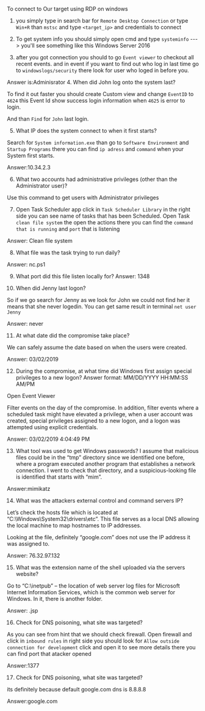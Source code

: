 To connect to Our target using RDP on windows

1. you simply type in search bar for `Remote Desktop Connection` or type `Win+R` than `mstsc` and type `<target_ip>` and credentials to connect
 
2. To get system info you should simply open cmd and type `systeminfo` ---> you'll see something like this Windows Server 2016

3. after you got connection you should to go `Event viewer`  to checkout all recent events.
and in event if you want to find out who log in  last time go to `windowslogs/security` there look for user who loged in before you.

Answer is:Adminisrator
4. When did John log onto the system last?

To find it out faster you should create Custom view and change `EventID` to `4624` this Event Id show success login information when `4625` is error to login.

And than `Find` for `John` last login.

5. What IP does the system connect to when it first starts?

Search for `System information.exe` than go to `Software Environment` and `Startup Programs`
there you can find `ip adress` and `command` when your System first starts.

Answer:10.34.2.3

6. What two accounts had administrative privileges (other than the Administrator user)?
 
Use this command to get users with Administrator privileges

7. Open Task Scheduler app 
click in `Task Scheduler Library` in the right side you can see name of tasks that has been Scheduled.
Open Task `clean file system` the open the actions there you can find the `command that is running` and `port` that is listening

Answer: Clean file system 

8. What file was the task trying to run daily?

Answer: nc.ps1

9. What port did this file listen locally for?
Answer: 1348

10. When did Jenny last logon?

So if we go search for Jenny as we look for John we could not find her it means that she never logedin.
You can get same result in terminal `net user Jenny`

Answer: never

11. At what date did the compromise take place? 

We can safely assume the date based on when the users were created.

Answer: 03/02/2019

12. During the compromise, at what time did Windows first assign special privileges to a new logon? Answer format: MM/DD/YYYY HH:MM:SS AM/PM

Open Event Viewer

Filter events on the day of the compromise.
In addition, filter events where a scheduled task might have elevated a privilege, when a user account was created, 
special privileges assigned to a new logon, and a logon was attempted using explicit credentials. 

Answer: 03/02/2019 4:04:49 PM

13. What tool was used to get Windows passwords?
I assume that malicious files could be in the “tmp” directory since we identified one before, where a program executed another program that establishes a network connection. 
I went to check that directory, and a suspicious-looking file is identified that starts with “mim”.

Answer:mimikatz

14. What was the attackers external control and command servers IP?

Let’s check the hosts file which is located at “C:\Windows\System32\drivers\etc”. 
This file serves as a local DNS allowing the local machine to map hostnames to IP addresses.

Looking at the file, definitely “google.com” does not use the IP address it was assigned to. 

Answer: 76.32.97.132

15. What was the extension name of the shell uploaded via the servers website?

Go to “C:\inetpub” – the location of web server log files for Microsoft Internet Information Services, 
which is the common web server for Windows. In it, there is another folder.

Answer: .jsp

16. Check for DNS poisoning, what site was targeted?

As you can see from hint that we should check firewall. Open firewall and click in `inbound rules`
in right side you should look for `Allow outside connection for development` click and open it to see more details
there you can find port that atacker opened

Answer:1377

17. Check for DNS poisoning, what site was targeted?

its definitely because default google.com dns is 8.8.8.8

Answer:google.com

